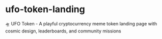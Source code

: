 # ufo-token-landing
🛸 UFO Token - A playful cryptocurrency meme token landing page with cosmic design, leaderboards, and community missions
